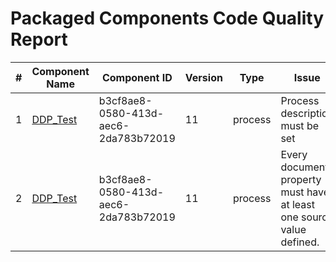 # Packaged Components Code Quality Report
|#|Component Name|Component ID|Version|Type|Issue|Issue Type|Priority|
|---|---|---|---|---|---|---|---|
|1|[DDP_Test](Report/Training-Darko-Mirchevski/Doubleservice/DDP_Test.xml)|b3cf8ae8-0580-413d-aec6-2da783b72019|11|process|Process description must be set|CODE_SMELL|MINOR|
|2|[DDP_Test](Report/Training-Darko-Mirchevski/Doubleservice/DDP_Test.xml)|b3cf8ae8-0580-413d-aec6-2da783b72019|11|process|Every document property must have at least one source value defined.|CODE_SMELL|MAJOR|
